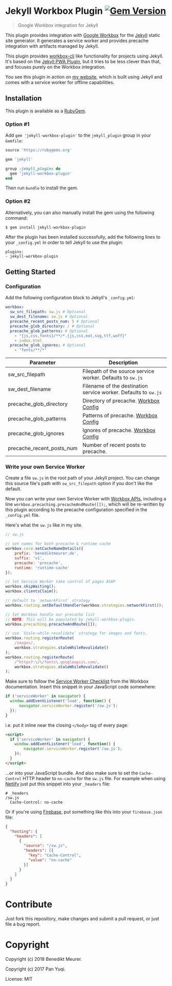 # Jekyll Workbox Plugin [![Gem Version](https://badge.fury.io/rb/jekyll-workbox-plugin.png)](http://badge.fury.io/rb/jekyll-workbox-plugin)

> Google Workbox integration for Jekyll

This plugin provides integration with [Google Workbox](https://developers.google.com/web/tools/workbox/) for the [Jekyll](https://jekyllrb.com/) static site generator. It generates a service worker and provides precache integration with artifacts managed by Jekyll.

This plugin provides [workbox-cli](https://developers.google.com/web/tools/workbox/modules/workbox-cli) like functionality for projects using Jekyll. It's based on the [Jekyll PWA Plugin](https://github.com/lavas-project/jekyll-pwa), but it tries to be less clever than that, and focuses purely on the Workbox integration.

You see this plugin in action on [my website](https://benediktmeurer.de), which is built using Jekyll and comes with a service worker for offline capabilities.

## Installation

This plugin is available as a [RubyGem][ruby-gem].

### Option #1

Add `gem 'jekyll-workbox-plugin'` to the `jekyll_plugin` group in your `Gemfile`:

```ruby
source 'https://rubygems.org'

gem 'jekyll'

group :jekyll_plugins do
  gem 'jekyll-workbox-plugin'
end
```

Then run `bundle` to install the gem.

### Option #2

Alternatively, you can also manually install the gem using the following command:

```
$ gem install jekyll-workbox-plugin
```

After the plugin has been installed successfully, add the following lines to your `_config.yml` in order to tell Jekyll to use the plugin:

```
plugins:
- jekyll-workbox-plugin
```

## Getting Started

### Configuration

Add the following configuration block to Jekyll's `_config.yml`:
```yaml
workbox:
  sw_src_filepath: sw.js # Optional
  sw_dest_filename: sw.js # Optional
  precache_recent_posts_num: 5 # Optional
  precache_glob_directory: / # Optional
  precache_glob_patterns: # Optional
    - "{js,css,fonts}/**/*.{js,css,eot,svg,ttf,woff}"
    - index.html
  precache_glob_ignores: # Optional
    - "fonts/**/*"
```

Parameter                 | Description
----------                | ------------
sw_src_filepath           | Filepath of the source service worker. Defaults to `sw.js`
sw_dest_filename          | Filename of the destination service worker. Defaults to `sw.js`
precache_glob_directory   | Directory of precache. [Workbox Config](https://developers.google.com/web/tools/workbox/get-started/webpack#optional-config)
precache_glob_patterns    | Patterns of precache. [Workbox Config](https://developers.google.com/web/tools/workbox/get-started/webpack#optional-config)
precache_glob_ignores     | Ignores of precache. [Workbox Config](https://developers.google.com/web/tools/workbox/get-started/webpack#optional-config)
precache_recent_posts_num | Number of recent posts to precache.

### Write your own Service Worker

Create a file `sw.js` in the root path of your Jekyll project. You can change this source file's path with `sw_src_filepath` option if you don't like the default.

Now you can write your own Service Worker with [Workbox APIs](https://developers.google.com/web/tools/workbox/reference-docs/latest/), including a line `workbox.precaching.precacheAndRoute([]);`, which will be re-written by this plugin according to the precache configuration specified in the `_config.yml` file.

Here's what the `sw.js` like in my site.
```javascript
// sw.js

// set names for both precache & runtime cache
workbox.core.setCacheNameDetails({
    prefix: 'benediktmeurer.de',
    suffix: 'v1',
    precache: 'precache',
    runtime: 'runtime-cache'
});

// let Service Worker take control of pages ASAP
workbox.skipWaiting();
workbox.clientsClaim();

// default to `networkFirst` strategy
workbox.routing.setDefaultHandler(workbox.strategies.networkFirst());

// let Workbox handle our precache list
// NOTE: This will be populated by jekyll-workbox-plugin.
workbox.precaching.precacheAndRoute([]);

// use `Stale-while-revalidate` strategy for images and fonts.
workbox.routing.registerRoute(
    /images/,
    workbox.strategies.staleWhileRevalidate()
);
workbox.routing.registerRoute(
    /^https?:\/\/fonts\.googleapis\.com/,
    workbox.strategies.staleWhileRevalidate()
);
```

Make sure to follow the [Service Worker Checklist](https://developers.google.com/web/tools/workbox/guides/service-worker-checklist) from the Workbox documentation. Insert this snippet in your JavaScript code somewhere:

```js
if ('serviceWorker' in navigator) {
  window.addEventListener('load', function() {
      navigator.serviceWorker.register('/sw.js');
  });
}
```

i.e. put it inline near the closing `</body>` tag of every page:

```html
<script>
  if ('serviceWorker' in navigator) {
    window.addEventListener('load', function() {
        navigator.serviceWorker.register('/sw.js');
    });
  }
</script>
```

...or into your JavaScript bundle. And also make sure to set the `Cache-Control` HTTP header to `no-cache` for the `sw.js` file. For example when using [Netlify](https://www.netlify.com) just put this snippet into your `_headers` file:

```
# _headers
/sw.js
  Cache-Control: no-cache
```

Or if you're using [Firebase](https://firebase.google.com), put something like this into your `firebase.json` file:

```json
{
  "hosting": {
    "headers": [
      {
        "source": "/sw.js",
        "headers": [{
          "key": "Cache-Control",
          "value": "no-cache"
        }]
      }
    ]
  }
}
```

# Contribute

Just fork this repository, make changes and submit a pull request, or just file a bug report.

# Copyright

Copyright (c) 2018 Benedikt Meurer.

Copyright (c) 2017 Pan Yuqi.

License: MIT

[ruby-gem]: https://rubygems.org/gems/jekyll-workbox-plugin
